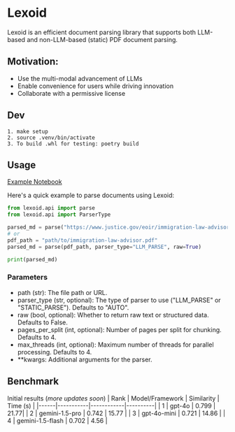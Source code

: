 # Lexoid

Lexoid is an efficient document parsing library that supports both LLM-based and non-LLM-based (static) PDF document parsing.

## Motivation:
- Use the multi-modal advancement of LLMs
- Enable convenience for users while driving innovation
- Collaborate with a permissive license

## Dev
```
1. make setup
2. source .venv/bin/activate
3. To build .whl for testing: poetry build
```

## Usage
[Example Notebook](https://github.com/oidlabs-com/Lexoid/blob/main/examples/example_notebook.ipynb)

Here's a quick example to parse documents using Lexoid:
``` python
from lexoid.api import parse
from lexoid.api import ParserType

parsed_md = parse("https://www.justice.gov/eoir/immigration-law-advisor", parser_type="LLM_PARSE", raw=True)
# or
pdf_path = "path/to/immigration-law-advisor.pdf"
parsed_md = parse(pdf_path, parser_type="LLM_PARSE", raw=True)

print(parsed_md)
```

### Parameters
- path (str): The file path or URL.
- parser_type (str, optional): The type of parser to use ("LLM_PARSE" or "STATIC_PARSE"). Defaults to "AUTO".
- raw (bool, optional): Whether to return raw text or structured data. Defaults to False.
- pages_per_split (int, optional): Number of pages per split for chunking. Defaults to 4.
- max_threads (int, optional): Maximum number of threads for parallel processing. Defaults to 4.
- **kwargs: Additional arguments for the parser.

## Benchmark
Initial results (_more updates soon_)
| Rank | Model/Framework | Similarity | Time (s) |
|------|-----------|------------|----------|
| 1 | gpt-4o | 0.799 | 21.77|
| 2 | gemini-1.5-pro | 0.742 | 15.77 |
| 3 | gpt-4o-mini | 0.721 | 14.86 |
| 4 | gemini-1.5-flash | 0.702 | 4.56 |
